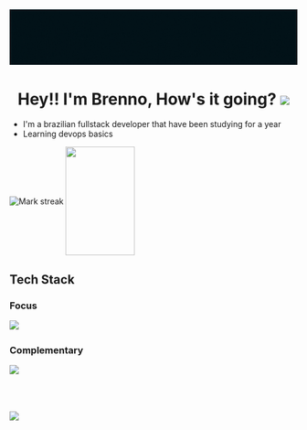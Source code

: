 <img src="https://github.com/AnderMendoza/AnderMendoza/raw/main/assets/banner-header.gif">

<h1 align="center">
  Hey!! I'm Brenno, How's it going? 
  <img height="40" src="https://emoji.gg/assets/emoji/7333-parrotdance.gif">
</h1>

- I'm a brazilian fullstack developer that have been studying for a year
- Learning devops basics

<div>
  <img  align="center" style="width:49%;height:200px" title="🔥 Get streak stats for your profile at git.io/streak-stats" alt="Mark streak" src="https://github-readme-streak-stats.herokuapp.com/?user=Brennowll&theme=dark&hide_border=true&mode=weekly" />
  <img  align="center" style="width:49%;height:190px"  src="https://github-readme-stats.anuraghazra1.vercel.app/api/top-langs/?username=Brennowll&theme=dark&hide_border=True&no-bg=true&no-frame=true&langs_count=2"/>
</div>

<h2>Tech Stack</h2>

<div style="width=49%">
  <h3>Focus</h3>
  <img src="https://skillicons.dev/icons?i=typescript,react,python,django&perline=14" />
</div>

<div style="width=49%">
  <h3>Complementary</h3>
  <img src="https://skillicons.dev/icons?i=tailwind,mysql,figma,aws,linux&perline=14" />
</div>

<br></br>

<img src="https://ibb.co/TH09ZCB">
